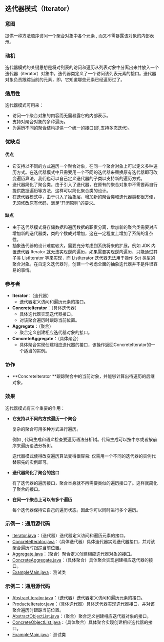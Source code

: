 ## 迭代器模式（Iterator）

### 意图
提供一种方法顺序访问一个聚合对象中各个元素 , 而又不需暴露该对象的内部表示。

### 动机

迭代器模式的关键思想是将对列表的访问和遍历从列表对象中分离出来并放入一个迭代器（iterator）对象中。迭代器类定义了一个访问该列表元素的接口。迭代器对象负责跟踪当前的元素，即，它知道哪些元素已经遍历过了。

### 适用性
迭代器模式可用来：
-	访问一个聚合对象的内容而无需暴露它的内部表示。
-	支持对聚合对象的多种遍历。
-	为遍历不同的聚合结构提供一个统一的接口(即,支持多态迭代)。
### 优缺点 
#### 优点 
-	它支持以不同的方式遍历一个聚合对象，在同一个聚合对象上可以定义多种遍历方式。在迭代器模式中只需要用一个不同的迭代器来替换原有迭代器即可改变遍历算法，我们也可以自己定义迭代器的子类以支持新的遍历方式。 
-	迭代器简化了聚合类。由于引入了迭代器，在原有的聚合对象中不需要再自行提供数据遍历等方法，这样可以简化聚合类的设计。 
-	在迭代器模式中，由于引入了抽象层，增加新的聚合类和迭代器类都很方便，无须修改原有代码，满足“开闭原则”的要求。 
#### 缺点 
-	由于迭代器模式将存储数据和遍历数据的职责分离，增加新的聚合类需要对应增加新的迭代器类，类的个数成对增加，这在一定程度上增加了系统的复杂性。 
-	抽象迭代器的设计难度较大，需要充分考虑到系统将来的扩展，例如 JDK 内置迭代器 Iterator 就无法实现逆向遍历，如果需要实现逆向遍历，只能通过其子类 ListIterator 等来实现，而 ListIterator 迭代器无法用于操作 Set 类型的聚合对象。在自定义迭代器时，创建一个考虑全面的抽象迭代器并不是件很容易的事情。 

### 参与者
-	**Iterator**：（迭代器）
	-	迭代器定义访问和遍历元素的接口。
-	**ConcreteIterator**：（具体迭代器）
	-	具体迭代器实现迭代器接口。
	-	对该聚合遍历时跟踪当前位置。
-	**Aggregate**：（聚合）
	-	聚合定义创建相应迭代器对象的接口。
-	**ConcreteAggregate**：（具体聚合）
	-	具体聚合实现创建相应迭代器的接口，该操作返回ConcreteIterator的一个适当的实例。

### 协作
-	**ConcreteIterator **跟踪聚合中的当前对象，并能够计算出待遍历的后继对象。
### 效果
迭代器模式有三个重要的作用：
- **它支持以不同的方式遍历一个聚合**

  复杂的聚合可用多种方式进行遍历。

  例如 , 代码生成和语义检查要遍历语法分析树。代码生成可以按中序或者按前序来遍历语法分析树。

  迭代器模式使得改变遍历算法变得很容易: 仅需用一个不同的迭代器的实例代替原先的实例即可。

- **迭代器简化了聚合的接口**

  有了迭代器的遍历接口，聚合本身就不再需要类似的遍历接口了。这样就简化了聚合的接口。

- **在同一个聚合上可以有多个遍历**

  每个迭代器保持它自己的遍历状态。因此你可以同时进行多个遍历。

### 示例一：通用源代码

- [Iterator.java](Pattern504_Iterator/src/main/java/com/jueee/example01/Iterator.java)：（迭代器）迭代器定义访问和遍历元素的接口。
- [ConcreteIterator.java](Pattern504_Iterator/src/main/java/com/jueee/example01/ConcreteIterator.java)：（具体迭代器）具体迭代器实现迭代器接口，并对该聚合遍历时跟踪当前位置。
- [Aggregate.java](Pattern504_Iterator/src/main/java/com/jueee/example01/Aggregate.java)：（聚合）聚合定义创建相应迭代器对象的接口。
- [ConcreteAggregate.java](Pattern504_Iterator/src/main/java/com/jueee/example01/ConcreteAggregate.java)：（具体聚合）具体聚合实现创建相应迭代器的接口。
- [ExampleMain.java](Pattern504_Iterator/src/main/java/com/jueee/example01/ExampleMain.java)：测试类

### 示例二：通用源代码

- [AbstractIterator.java](Pattern504_Iterator/src/main/java/com/jueee/example02/AbstractIterator.java)：（迭代器）迭代器定义访问和遍历元素的接口。
- [ProducteIterator.java](Pattern504_Iterator/src/main/java/com/jueee/example02/ProducteIterator.java)：（具体迭代器）具体迭代器实现迭代器接口，并对该聚合遍历时跟踪当前位置。
- [AbstractObjectList.java](Pattern504_Iterator/src/main/java/com/jueee/example02/AbstractObjectList.java)：（聚合）聚合定义创建相应迭代器对象的接口。
- [ConcreteObjectList.java](Pattern504_Iterator/src/main/java/com/jueee/example02/ConcreteObjectList.java)：（具体聚合）具体聚合实现创建相应迭代器的接口。
- [ExampleMain.java](Pattern504_Iterator/src/main/java/com/jueee/example02/ExampleMain.java)：测试类